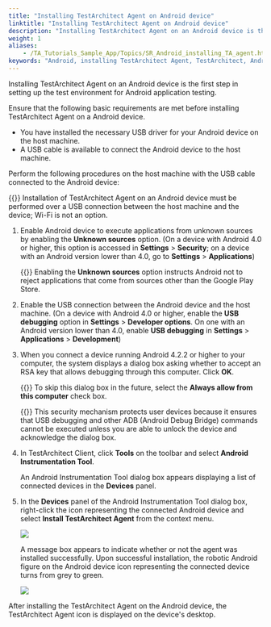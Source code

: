 ```yaml
--- 
title: "Installing TestArchitect Agent on Android device"
linktitle: "Installing TestArchitect Agent on Android device"
description: "Installing TestArchitect Agent on an Android device is the first step in setting up the test environment for Android application testing."
weight: 1
aliases: 
    - /TA_Tutorials_Sample_App/Topics/SR_Android_installing_TA_agent.html
keywords: "Android, installing TestArchitect Agent, TestArchitect, Android Agent, installing, Android TestArchitect Agent"
---
```


Installing TestArchitect Agent on an Android device is the first step in setting up the test environment for Android application testing.

Ensure that the following basic requirements are met before installing TestArchitect Agent on a Android device.

-   You have installed the necessary USB driver for your Android device on the host machine.
-   A USB cable is available to connect the Android device to the host machine.

Perform the following procedures on the host machine with the USB cable connected to the Android device:

{{<important>}} Installation of TestArchitect Agent on an Android device must be performed over a USB connection between the host machine and the device; Wi-Fi is not an option.

1.  Enable Android device to execute applications from unknown sources by enabling the **Unknown sources** option. \(On a device with Android 4.0 or higher, this option is accessed in **Settings** \> **Security**; on a device with an Android version lower than 4.0, go to **Settings** \> **Applications**\)

    {{<note>}} Enabling the **Unknown sources** option instructs Android not to reject applications that come from sources other than the Google Play Store.

2.  Enable the USB connection between the Android device and the host machine. \(On a device with Android 4.0 or higher, enable the **USB debugging** option in **Settings** \> **Developer options**. On one with an Android version lower than 4.0, enable **USB debugging** in **Settings** \> **Applications** \> **Development**\)

3.  When you connect a device running Android 4.2.2 or higher to your computer, the system displays a dialog box asking whether to accept an RSA key that allows debugging through this computer. Click **OK**.

    {{<tip>}} To skip this dialog box in the future, select the **Always allow from this computer** check box.

    {{<note>}} This security mechanism protects user devices because it ensures that USB debugging and other ADB \(Android Debug Bridge\) commands cannot be executed unless you are able to unlock the device and acknowledge the dialog box.

4.  In TestArchitect Client, click **Tools** on the toolbar and select **Android Instrumentation Tool**.

    An Android Instrumentation Tool dialog box appears displaying a list of connected devices in the **Devices** panel.

5.  In the **Devices** panel of the Android Instrumentation Tool dialog box, right-click the icon representing the connected Android device and select **Install TestArchitect Agent** from the context menu.

    ![](/images/TA_Tutorials_Sample_App/Images/android_9.png)

    A message box appears to indicate whether or not the agent was installed successfully. Upon successful installation, the robotic Android figure on the Android device icon representing the connected device turns from grey to green.

    ![](/images/TA_Tutorials_Sample_App/Images/android_grey_to_green.png)


After installing the TestArchitect Agent on the Android device, the TestArchitect Agent icon is displayed on the device's desktop.


